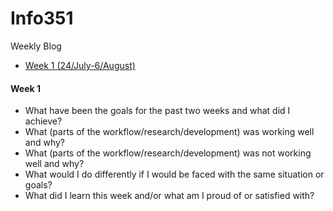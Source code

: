 # Info351
Weekly Blog 

* [Week 1 (24/July-6/August)](#week_1)

#### Week 1

* What have been the goals for the past two weeks and what did I achieve?
* What (parts of the workflow/research/development) was working well and why?
* What (parts of the workflow/research/development) was not working well and why?
* What would I do differently if I would be faced with the same situation or goals?
* What did I learn this week and/or what am I proud of or satisfied with?